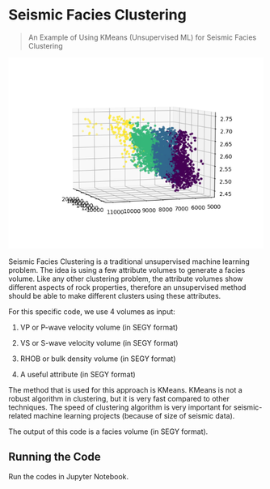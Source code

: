 # Seismic Facies Clustering
> An Example of Using KMeans (Unsupervised ML) 
> for Seismic Facies Clustering


![](facies_clustering.png)

Seismic Facies Clustering is a traditional unsupervised machine learning problem. The idea is using a few attribute volumes to generate a facies volume. Like any other clustering problem, the attribute volumes show different aspects of rock properties, therefore an unsupervised method should be able to make different clusters using these attributes.

For this specific code, we use 4 volumes as input: 

1) VP or P-wave velocity volume (in SEGY format)

2) VS or S-wave velocity volume (in SEGY format)

3) RHOB or bulk density volume (in SEGY format)

4) A useful attribute (in SEGY format)

The method that is used for this approach is KMeans. KMeans is not a robust algorithm in clustering, but it is very fast compared to other techniques. The speed of clustering algorithm is very important for seismic-related machine learning projects (because of size of seismic data). 

The output of this code is a facies volume (in SEGY format). 

## Running the Code
Run the codes in Jupyter Notebook.
